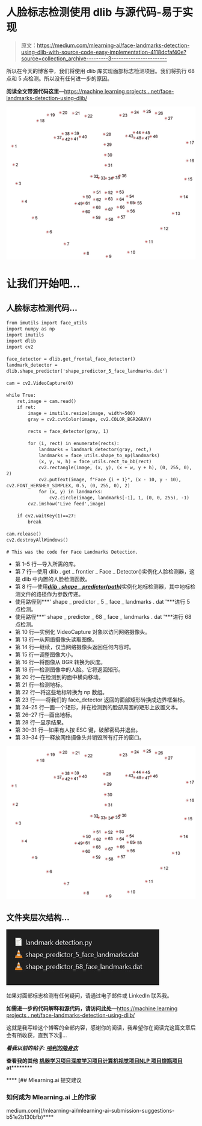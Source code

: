 # 人脸标志检测使用 dlib 与源代码-易于实现

> 原文：<https://medium.com/mlearning-ai/face-landmarks-detection-using-dlib-with-source-code-easy-implementation-4118dcfaf40e?source=collection_archive---------3----------------------->

所以在今天的博客中，我们将使用 dlib 库实现面部标志检测项目。我们将执行 68 点和 5 点检测。所以没有任何进一步的原因。

**阅读全文带源代码这里—**[https://machine learning projects . net/face-landmarks-detection-using-dlib/](https://machinelearningprojects.net/face-landmarks-detection-using-dlib/)

![](img/ef364ccba3fb88a595c17ee0a26f6973.png)

# 让我们开始吧…

## 人脸标志检测代码…

```
from imutils import face_utils
import numpy as np
import imutils
import dlib
import cv2

face_detector = dlib.get_frontal_face_detector()
landmark_detector = dlib.shape_predictor('shape_predictor_5_face_landmarks.dat')

cam = cv2.VideoCapture(0)

while True:
    ret,image = cam.read()
    if ret:
        image = imutils.resize(image, width=500)
        gray = cv2.cvtColor(image, cv2.COLOR_BGR2GRAY)

        rects = face_detector(gray, 1)

        for (i, rect) in enumerate(rects):
            landmarks = landmark_detector(gray, rect,)
            landmarks = face_utils.shape_to_np(landmarks)
            (x, y, w, h) = face_utils.rect_to_bb(rect)
            cv2.rectangle(image, (x, y), (x + w, y + h), (0, 255, 0), 2)
            cv2.putText(image, f"Face {i + 1}", (x - 10, y - 10), cv2.FONT_HERSHEY_SIMPLEX, 0.5, (0, 255, 0), 2)
            for (x, y) in landmarks:
                cv2.circle(image, landmarks[-1], 1, (0, 0, 255), -1)
        cv2.imshow('Live feed',image)

    if cv2.waitKey(1)==27:
        break

cam.release()
cv2.destroyAllWindows()

# This was the code for Face Landmarks Detection.
```

*   第 1–5 行—导入所需的库。
*   第 7 行—使用 dlib . get _ frontier _ Face _ Detector()实例化人脸检测器，这是 dlib 中内置的人脸检测函数。
*   第 8 行—使用[***dlib . shape _ predictor(path)***](http://dlib.net/python/index.html#dlib.shape_predictor)实例化地标检测器，其中地标检测文件的路径作为参数传递。
*   使用路径到***' shape _ predictor _ 5 _ face _ landmarks . dat '***进行 5 点检测。
*   使用路径***' shape _ predictor _ 68 _ face _ landmarks . dat '***进行 68 点检测。
*   第 10 行—实例化 VideoCapture 对象以访问网络摄像头。
*   第 13 行—从网络摄像头读取图像。
*   第 14 行—继续，仅当网络摄像头返回任何内容时。
*   第 15 行—调整图像大小。
*   第 16 行—将图像从 BGR 转换为灰度。
*   第 18 行—检测图像中的人脸。它将返回矩形。
*   第 20 行—在检测到的面中横向移动。
*   第 21 行—检测地标。
*   第 22 行—将这些地标转换为 np 数组。
*   第 23 行——将我们的 face_detector 返回的面部矩形转换成边界框坐标。
*   第 24–25 行—画一个矩形，并在检测到的脸部周围的矩形上放置文本。
*   第 26–27 行—画出地标。
*   第 28 行—显示结果。
*   第 30–31 行—如果有人按 ESC 键，破解密码并退出。
*   第 33–34 行—释放网络摄像头并销毁所有打开的窗口。

![](img/ef364ccba3fb88a595c17ee0a26f6973.png)

## 文件夹层次结构…

![](img/27acdb9db8dacf1c93d445e3513cf734.png)

如果对面部标志检测有任何疑问，请通过电子邮件或 LinkedIn 联系我。

**如需进一步的代码解释和源代码，请访问此处**—[https://machine learning projects . net/face-landmarks-detection-using-dlib/](https://machinelearningprojects.net/face-landmarks-detection-using-dlib/)

这就是我写给这个博客的全部内容，感谢你的阅读，我希望你在阅读完这篇文章后会有所收获，直到下次👋…

***看我以前的帖子:*** [***哈利的隐身衣***](https://machinelearningprojects.net/harrys-invisibility-cloak/)

**查看我的其他** [**机器学习项目**](https://machinelearningprojects.net/machine-learning-projects/)**[**深度学习项目**](https://machinelearningprojects.net/deep-learning-projects/)**[**计算机视觉项目**](https://machinelearningprojects.net/opencv-projects/)**[**NLP 项目**](https://machinelearningprojects.net/nlp-projects/)**[**烧瓶项目**](https://machinelearningprojects.net/flask-projects/) **at**********

****[](/mlearning-ai/mlearning-ai-submission-suggestions-b51e2b130bfb) [## Mlearning.ai 提交建议

### 如何成为 Mlearning.ai 上的作家

medium.com](/mlearning-ai/mlearning-ai-submission-suggestions-b51e2b130bfb)****